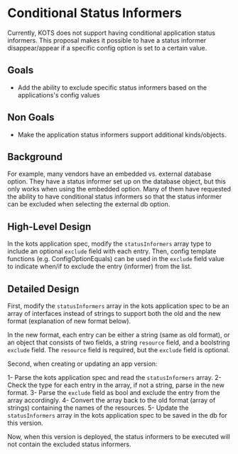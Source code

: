 # Conditional Status Informers

Currently, KOTS does not support having conditional application status informers.
This proposal makes it possible to have a status informer disappear/appear if a specific config option is set to a certain value.

## Goals

- Add the ability to exclude specific status informers based on the applications's config values

## Non Goals

- Make the application status informers support additional kinds/objects.

## Background

For example, many vendors have an embedded vs. external database option.
They have a status informer set up on the database object, but this only works when using the embedded option.
Many of them have requested the ability to have conditional status informers so that the status informer can be excluded when selecting the external db option.

## High-Level Design

In the kots application spec, modify the `statusInformers` array type to include an optional `exclude` field with each entry.
Then, config template functions (e.g. ConfigOptionEquals) can be used in the `exclude` field value to indicate when/if to exclude the entry (informer) from the list.

## Detailed Design

First, modify the `statusInformers` array in the kots application spec to be an array of interfaces instead of strings to support both the old and the new format (explanation of new format below).

In the new format, each entry can be either a string (same as old format), or an object that consists of two fields, a string `resource` field, and a boolstring `exclude` field.
The `resource` field is required, but the `exclude` field is optional.

Second, when creating or updating an app version:

1- Parse the kots application spec and read the `statusInformers` array.
2- Check the type for each entry in the array, if not a string, parse in the new format.
3- Parse the `exclude` field as bool and exclude the entry from the array accordingly.
4- Convert the array back to the old format (array of strings) containing the names of the resources.
5- Update the `statusInformers` array in the kots application spec to be saved in the db for this version.

Now, when this version is deployed, the status informers to be executed will not contain the excluded status informers.
